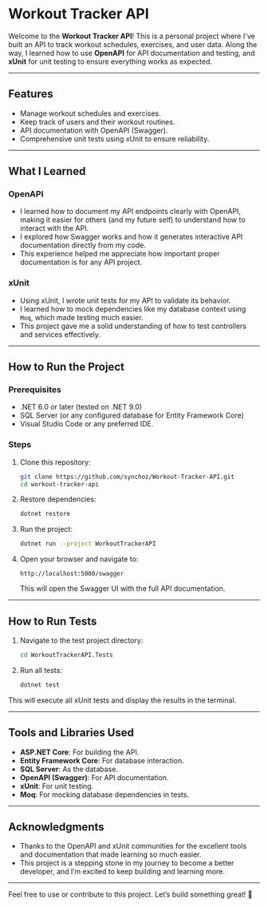 # Workout Tracker API

Welcome to the **Workout Tracker API**! This is a personal project where I've built an API to track workout schedules, exercises, and user data. Along the way, I learned how to use **OpenAPI** for API documentation and testing, and **xUnit** for unit testing to ensure everything works as expected.

---

## Features

- Manage workout schedules and exercises.
- Keep track of users and their workout routines.
- API documentation with OpenAPI (Swagger).
- Comprehensive unit tests using xUnit to ensure reliability.

---

## What I Learned

### **OpenAPI**
- I learned how to document my API endpoints clearly with OpenAPI, making it easier for others (and my future self) to understand how to interact with the API.
- I explored how Swagger works and how it generates interactive API documentation directly from my code.
- This experience helped me appreciate how important proper documentation is for any API project.

### **xUnit**
- Using xUnit, I wrote unit tests for my API to validate its behavior.
- I learned how to mock dependencies like my database context using `Moq`, which made testing much easier.
- This project gave me a solid understanding of how to test controllers and services effectively.

---

## How to Run the Project

### Prerequisites
- .NET 6.0 or later (tested on .NET 9.0)
- SQL Server (or any configured database for Entity Framework Core)
- Visual Studio Code or any preferred IDE.

### Steps
1. Clone this repository:
   ```bash
   git clone https://github.com/synchoz/Workout-Tracker-API.git
   cd workout-tracker-api
   ```

2. Restore dependencies:
   ```bash
   dotnet restore
   ```

3. Run the project:
   ```bash
   dotnet run --project WorkoutTrackerAPI
   ```

4. Open your browser and navigate to:
   ```
   http://localhost:5000/swagger
   ```
   This will open the Swagger UI with the full API documentation.

---

## How to Run Tests

1. Navigate to the test project directory:
   ```bash
   cd WorkoutTrackerAPI.Tests
   ```

2. Run all tests:
   ```bash
   dotnet test
   ```

This will execute all xUnit tests and display the results in the terminal.

---

## Tools and Libraries Used

- **ASP.NET Core**: For building the API.
- **Entity Framework Core**: For database interaction.
- **SQL Server**: As the database.
- **OpenAPI (Swagger)**: For API documentation.
- **xUnit**: For unit testing.
- **Moq**: For mocking database dependencies in tests.

---

## Acknowledgments

- Thanks to the OpenAPI and xUnit communities for the excellent tools and documentation that made learning so much easier.
- This project is a stepping stone in my journey to become a better developer, and I’m excited to keep building and learning more.

---

Feel free to use or contribute to this project. Let’s build something great! 💪
